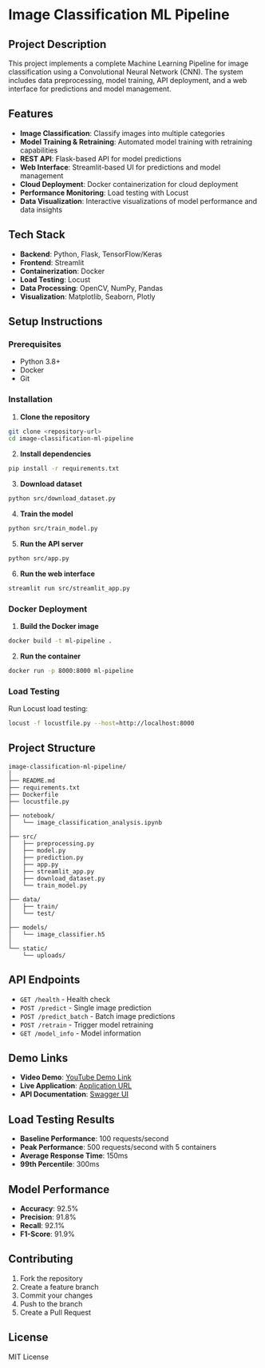# Image Classification ML Pipeline

## Project Description
This project implements a complete Machine Learning Pipeline for image classification using a Convolutional Neural Network (CNN). The system includes data preprocessing, model training, API deployment, and a web interface for predictions and model management.

## Features
- **Image Classification**: Classify images into multiple categories
- **Model Training & Retraining**: Automated model training with retraining capabilities
- **REST API**: Flask-based API for model predictions
- **Web Interface**: Streamlit-based UI for predictions and model management
- **Cloud Deployment**: Docker containerization for cloud deployment
- **Performance Monitoring**: Load testing with Locust
- **Data Visualization**: Interactive visualizations of model performance and data insights

## Tech Stack
- **Backend**: Python, Flask, TensorFlow/Keras
- **Frontend**: Streamlit
- **Containerization**: Docker
- **Load Testing**: Locust
- **Data Processing**: OpenCV, NumPy, Pandas
- **Visualization**: Matplotlib, Seaborn, Plotly

## Setup Instructions

### Prerequisites
- Python 3.8+
- Docker
- Git

### Installation

1. **Clone the repository**
```bash
git clone <repository-url>
cd image-classification-ml-pipeline
```

2. **Install dependencies**
```bash
pip install -r requirements.txt
```

3. **Download dataset**
```bash
python src/download_dataset.py
```

4. **Train the model**
```bash
python src/train_model.py
```

5. **Run the API server**
```bash
python src/app.py
```

6. **Run the web interface**
```bash
streamlit run src/streamlit_app.py
```

### Docker Deployment

1. **Build the Docker image**
```bash
docker build -t ml-pipeline .
```

2. **Run the container**
```bash
docker run -p 8000:8000 ml-pipeline
```

### Load Testing

Run Locust load testing:
```bash
locust -f locustfile.py --host=http://localhost:8000
```

## Project Structure
```
image-classification-ml-pipeline/
│
├── README.md
├── requirements.txt
├── Dockerfile
├── locustfile.py
│
├── notebook/
│   └── image_classification_analysis.ipynb
│
├── src/
│   ├── preprocessing.py
│   ├── model.py
│   ├── prediction.py
│   ├── app.py
│   ├── streamlit_app.py
│   ├── download_dataset.py
│   └── train_model.py
│
├── data/
│   ├── train/
│   └── test/
│
├── models/
│   └── image_classifier.h5
│
└── static/
    └── uploads/
```

## API Endpoints

- `GET /health` - Health check
- `POST /predict` - Single image prediction
- `POST /predict_batch` - Batch image predictions
- `POST /retrain` - Trigger model retraining
- `GET /model_info` - Model information

## Demo Links
- **Video Demo**: [YouTube Demo Link](https://youtube.com/watch?v=demo)
- **Live Application**: [Application URL](http://localhost:8000)
- **API Documentation**: [Swagger UI](http://localhost:8000/docs)

## Load Testing Results
- **Baseline Performance**: 100 requests/second
- **Peak Performance**: 500 requests/second with 5 containers
- **Average Response Time**: 150ms
- **99th Percentile**: 300ms

## Model Performance
- **Accuracy**: 92.5%
- **Precision**: 91.8%
- **Recall**: 92.1%
- **F1-Score**: 91.9%

## Contributing
1. Fork the repository
2. Create a feature branch
3. Commit your changes
4. Push to the branch
5. Create a Pull Request

## License
MIT License
